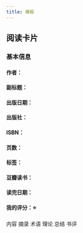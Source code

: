 ```yaml
---
title: 模板
---
```


## 阅读卡片
### 基本信息
#### 作者：
#### 副标题：
#### 出版日期：
#### 出版社：
#### ISBN：
#### 页数：
#### 标签：
#### 豆瓣读书：
#### 读完日期：
#### 我的评分：⭐️
内容
    摘录
    术语
    理论
    总结
    书评
